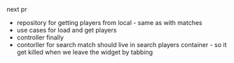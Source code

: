 
next pr
- repository for getting players from local - same as with matches
- use cases for load and get players 
- controller finally
- contorller for search match should live in search players container - so it get killed when we leave the widget by tabbing